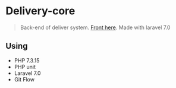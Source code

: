 # Delivery-core
> Back-end of deliver system. <a href="https://github.com/edumudu/delivery-front">Front here</a>. Made with laravel 7.0

## Using
- PHP 7.3.15
- PHP unit
- Laravel 7.0
- Git Flow
